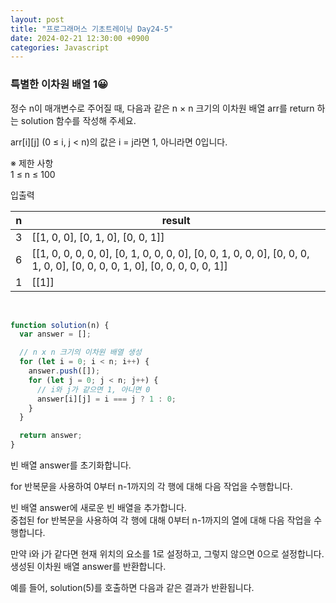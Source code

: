```yaml
---
layout: post
title: "프로그래머스 기초트레이닝 Day24-5"
date: 2024-02-21 12:30:00 +0900
categories: Javascript
---
```


### 특별한 이차원 배열 1😀

정수 n이 매개변수로 주어질 때, 다음과 같은 n × n 크기의 이차원 배열 arr를 return 하는 solution 함수를 작성해 주세요.<br>

arr[i][j] (0 ≤ i, j < n)의 값은 i = j라면 1, 아니라면 0입니다.<br>

※ 제한 사항<br>
1 ≤ n ≤ 100<br>

입출력 <br>

|  n  | result                                                                                                                   |
| :-: | ------------------------------------------------------------------------------------------------------------------------ |
|  3  | [[1, 0, 0], [0, 1, 0], [0, 0, 1]]                                                                                        |
|  6  | [[1, 0, 0, 0, 0, 0], [0, 1, 0, 0, 0, 0], [0, 0, 1, 0, 0, 0], [0, 0, 0, 1, 0, 0], [0, 0, 0, 0, 1, 0], [0, 0, 0, 0, 0, 1]] |
|  1  | [[1]]                                                                                                                    |

<br>

```javascript
function solution(n) {
  var answer = [];

  // n x n 크기의 이차원 배열 생성
  for (let i = 0; i < n; i++) {
    answer.push([]);
    for (let j = 0; j < n; j++) {
      // i와 j가 같으면 1, 아니면 0
      answer[i][j] = i === j ? 1 : 0;
    }
  }

  return answer;
}
```

빈 배열 answer를 초기화합니다.<br>

for 반복문을 사용하여 0부터 n-1까지의 각 행에 대해 다음 작업을 수행합니다.<br>

빈 배열 answer에 새로운 빈 배열을 추가합니다.<br>
중첩된 for 반복문을 사용하여 각 행에 대해 0부터 n-1까지의 열에 대해 다음 작업을 수행합니다.<br>

만약 i와 j가 같다면 현재 위치의 요소를 1로 설정하고, 그렇지 않으면 0으로 설정합니다.<br>
생성된 이차원 배열 answer를 반환합니다.<br>

예를 들어, solution(5)를 호출하면 다음과 같은 결과가 반환됩니다.<br>

